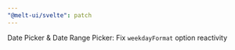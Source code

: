 ```yaml
---
"@melt-ui/svelte": patch
---
```


Date Picker & Date Range Picker: Fix `weekdayFormat` option reactivity
